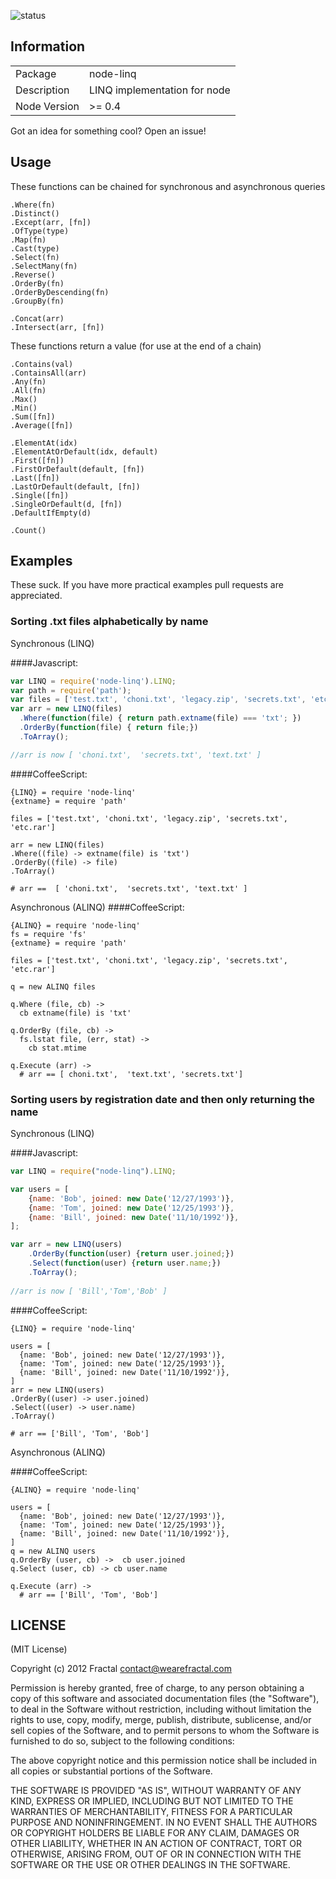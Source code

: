 ![status](https://secure.travis-ci.org/wearefractal/node-linq.png?branch=master)

## Information

<table>
<tr> 
<td>Package</td><td>node-linq</td>
</tr>
<tr>
<td>Description</td>
<td>LINQ implementation for node</td>
</tr>
<tr>
<td>Node Version</td>
<td>>= 0.4</td>
</tr>
</table>

Got an idea for something cool? Open an issue!

## Usage

These functions can be chained for synchronous and asynchronous queries

```coffee-script
.Where(fn)
.Distinct()
.Except(arr, [fn])
.OfType(type)
.Map(fn)
.Cast(type)
.Select(fn)
.SelectMany(fn) 
.Reverse()
.OrderBy(fn)
.OrderByDescending(fn)
.GroupBy(fn)

.Concat(arr)
.Intersect(arr, [fn])
```

These functions return a value (for use at the end of a chain)

```coffee-script
.Contains(val)
.ContainsAll(arr)
.Any(fn)
.All(fn)
.Max()
.Min()
.Sum([fn])
.Average([fn])

.ElementAt(idx)
.ElementAtOrDefault(idx, default)
.First([fn])
.FirstOrDefault(default, [fn])
.Last([fn])
.LastOrDefault(default, [fn])
.Single([fn])
.SingleOrDefault(d, [fn])
.DefaultIfEmpty(d)

.Count()
```
## Examples

These suck. If you have more practical examples pull requests are appreciated.

### Sorting .txt files alphabetically by name
Synchronous (LINQ)

####Javascript:
```javascript
var LINQ = require('node-linq').LINQ;
var path = require('path');
var files = ['test.txt', 'choni.txt', 'legacy.zip', 'secrets.txt', 'etc.rar'];
var arr = new LINQ(files)
  .Where(function(file) { return path.extname(file) === 'txt'; })
  .OrderBy(function(file) { return file;})
  .ToArray();

//arr is now [ 'choni.txt',  'secrets.txt', 'text.txt' ]
```

####CoffeeScript:
```coffee-script
{LINQ} = require 'node-linq'
{extname} = require 'path'

files = ['test.txt', 'choni.txt', 'legacy.zip', 'secrets.txt', 'etc.rar']

arr = new LINQ(files)
.Where((file) -> extname(file) is 'txt')
.OrderBy((file) -> file)
.ToArray()

# arr ==  [ 'choni.txt',  'secrets.txt', 'text.txt' ]
```

Asynchronous (ALINQ)
####CoffeeScript:
```coffee-script
{ALINQ} = require 'node-linq'
fs = require 'fs'
{extname} = require 'path'

files = ['test.txt', 'choni.txt', 'legacy.zip', 'secrets.txt', 'etc.rar']

q = new ALINQ files

q.Where (file, cb) -> 
  cb extname(file) is 'txt'

q.OrderBy (file, cb) -> 
  fs.lstat file, (err, stat) ->
    cb stat.mtime

q.Execute (arr) ->
  # arr == [ choni.txt',  'text.txt', 'secrets.txt']
```

### Sorting users by registration date and then only returning the name
Synchronous (LINQ)

####Javascript:
```javascript
var LINQ = require("node-linq").LINQ;

var users = [
	{name: 'Bob', joined: new Date('12/27/1993')},
	{name: 'Tom', joined: new Date('12/25/1993')},
	{name: 'Bill', joined: new Date('11/10/1992')},
];

var arr = new LINQ(users)
	.OrderBy(function(user) {return user.joined;})
	.Select(function(user) {return user.name;})
	.ToArray();
  
//arr is now [ 'Bill','Tom','Bob' ]
```
####CoffeeScript:
```coffee-script
{LINQ} = require 'node-linq'

users = [
  {name: 'Bob', joined: new Date('12/27/1993')},
  {name: 'Tom', joined: new Date('12/25/1993')},
  {name: 'Bill', joined: new Date('11/10/1992')},
]
arr = new LINQ(users)
.OrderBy((user) -> user.joined)
.Select((user) -> user.name)
.ToArray()

# arr == ['Bill', 'Tom', 'Bob']
```

Asynchronous (ALINQ)

####CoffeeScript:
```coffee-script
{ALINQ} = require 'node-linq'

users = [
  {name: 'Bob', joined: new Date('12/27/1993')},
  {name: 'Tom', joined: new Date('12/25/1993')},
  {name: 'Bill', joined: new Date('11/10/1992')},
]
q = new ALINQ users
q.OrderBy (user, cb) ->  cb user.joined
q.Select (user, cb) -> cb user.name

q.Execute (arr) ->
  # arr == ['Bill', 'Tom', 'Bob']
```

## LICENSE

(MIT License)

Copyright (c) 2012 Fractal <contact@wearefractal.com>

Permission is hereby granted, free of charge, to any person obtaining
a copy of this software and associated documentation files (the
"Software"), to deal in the Software without restriction, including
without limitation the rights to use, copy, modify, merge, publish,
distribute, sublicense, and/or sell copies of the Software, and to
permit persons to whom the Software is furnished to do so, subject to
the following conditions:

The above copyright notice and this permission notice shall be
included in all copies or substantial portions of the Software.

THE SOFTWARE IS PROVIDED "AS IS", WITHOUT WARRANTY OF ANY KIND,
EXPRESS OR IMPLIED, INCLUDING BUT NOT LIMITED TO THE WARRANTIES OF
MERCHANTABILITY, FITNESS FOR A PARTICULAR PURPOSE AND
NONINFRINGEMENT. IN NO EVENT SHALL THE AUTHORS OR COPYRIGHT HOLDERS BE
LIABLE FOR ANY CLAIM, DAMAGES OR OTHER LIABILITY, WHETHER IN AN ACTION
OF CONTRACT, TORT OR OTHERWISE, ARISING FROM, OUT OF OR IN CONNECTION
WITH THE SOFTWARE OR THE USE OR OTHER DEALINGS IN THE SOFTWARE.
